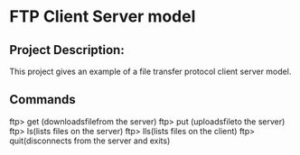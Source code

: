 # FTP Client Server model

## Project Description:
This project gives an example of a file transfer protocol client server model.


## Commands
ftp>  get  <file  name>(downloadsfile<filename>from  the  server)
ftp>  put  <filename>(uploadsfile<filename>to  the  server)
ftp>  ls(lists  files  on  the  server)
ftp>  lls(lists  files  on  the  client)
ftp>  quit(disconnects  from  the  server  and  exits)

